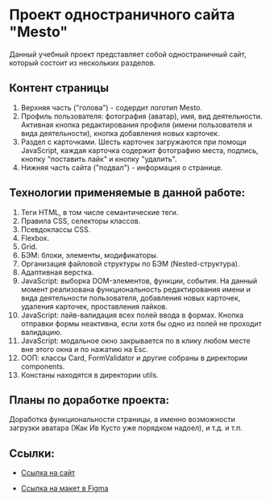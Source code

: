 # Проект одностраничного сайта "Mesto"

Данный учебный проект представляет собой одностраничный сайт, который состоит из нескольких разделов.

## Контент страницы

1. Верхняя часть ("голова") - содердит логотип Mesto.
2. Профиль пользователя: фотография (аватар), имя, вид деятельности. Активная кнопка редактирования профиля (имени пользователя и вида деятельности), кнопка добавления новых карточек.
3. Раздел с карточками. Шесть карточек загружаются при помощи JavaScript, каждая карточка содержит фотографию места, подпись, кнопку "поставить лайк" и кнопку "удалить".
4. Нижняя часть сайта ("подвал") - информация о странице.

## Технологии применяемые в данной работе:

1. Теги HTML, в том числе семантические теги.
2. Правила CSS, селекторы классов.
3. Псевдоклассы CSS.
4. Flexbox.
5. Grid.
6. БЭМ: блоки, элементы, модификаторы.
7. Организация файловой структуры по БЭМ (Nested-структура).
8. Адаптивная верстка.
9. JavaScript: выборка DOM-элементов, функции, события. На данный момент реализована функциональность редактирования имени и вида деятельности пользователя, добавления новых карточек, удаления карточек, проставления лайков.
10. JavaScript: лайв-валидация всех полей ввода в формах. Кнопка отправки формы неактивна, если хотя бы одно из полей не проходит валидацию.
11. JavaScript: модальное окно закрывается по в клику любом месте вне этого окна и по нажатию на Esc.
12. ООП: классы Card, FormValidator и другие собраны в директории components.
13. Констаны находятся в директории utils.

## Планы по доработке проекта:

Доработка функциональности страницы, а именно возможности загрузки аватара (Жак Ив Кусто уже порядком надоел), и т.д. и т.п.

## Ссылки:

* [Ссылка на сайт](https://olegpastukhov.github.io/mesto/index.html)

* [Ссылка на макет в Figma](https://www.figma.com/file/2cn9N9jSkmxD84oJik7xL7/JavaScript.-Sprint-4?node-id=0%3A1)
